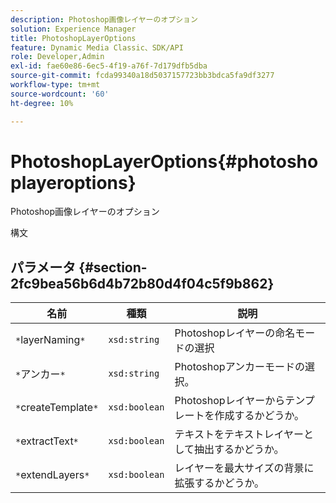 ```yaml
---
description: Photoshop画像レイヤーのオプション
solution: Experience Manager
title: PhotoshopLayerOptions
feature: Dynamic Media Classic、SDK/API
role: Developer,Admin
exl-id: fae60e86-6ec5-4f19-a76f-7d179dfb5dba
source-git-commit: fcda99340a18d5037157723bb3bdca5fa9df3277
workflow-type: tm+mt
source-wordcount: '60'
ht-degree: 10%

---
```


# PhotoshopLayerOptions{#photoshoplayeroptions}

Photoshop画像レイヤーのオプション

構文

## パラメータ {#section-2fc9bea56b6d4b72b80d4f04c5f9b862}

| 名前 | 種類 | 説明 |
|---|---|---|
| `*`layerNaming`*` | `xsd:string` | Photoshopレイヤーの命名モードの選択 |
| `*`アンカー`*` | `xsd:string` | Photoshopアンカーモードの選択。 |
| `*`createTemplate`*` | `xsd:boolean` | Photoshopレイヤーからテンプレートを作成するかどうか。 |
| `*`extractText`*` | `xsd:boolean` | テキストをテキストレイヤーとして抽出するかどうか。 |
| `*`extendLayers`*` | `xsd:boolean` | レイヤーを最大サイズの背景に拡張するかどうか。 |
